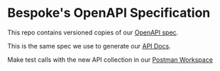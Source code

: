 # Bespoke's OpenAPI Specification

This repo contains versioned copies of our [OpenAPI spec](https://www.openapis.org/).

This is the same spec we use to generate our [API Docs](https://bespoke-api.readme.io/reference/createsubscriber).

Make test calls with the new API collection in our [Postman Workspace](https://www.postman.com/bespoke-surf/workspace/bespoke-developers)
